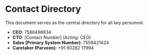 # Contact Directory

This document serves as the central directory for all key personnel.

- **CEO**: 7588498834
- **CTO**: [Contact Number] (Acting: CEO)
- **Sales (Primary System Number)**: 7559421424
- **Caretaker (Parveen)**: +91 90282 17994
